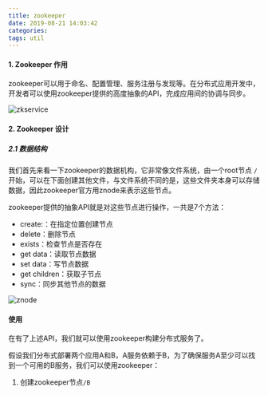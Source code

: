 ```yaml
---
title: zookeeper
date: 2019-08-21 14:03:42
categories:
tags: util
---
```




#### 1. Zookeeper 作用

zookeeper可以用于命名、配置管理、服务注册与发现等。在分布式应用开发中，开发者可以使用zookeeper提供的高度抽象的API，完成应用间的协调与同步。

![zkservice](https://gitee.com/loick/image-url/raw/master/images/zookeeper/zkservice.jpg)

#### 2. Zookeeper 设计

##### 2.1 数据结构

我们首先来看一下zookeeper的数据机构，它非常像文件系统，由一个root节点 `/` 开始，可以在下面创建其他文件，与文件系统不同的是，这些文件夹本身可以存储数据，因此zookeeper官方用znode来表示这些节点。

zookeeper提供的抽象API就是对这些节点进行操作，一共是7个方法：

- create:：在指定位置创建节点
- delete：删除节点
- exists：检查节点是否存在
- get data：读取节点数据
- set data：写节点数据
- get children：获取子节点
- sync：同步其他节点的数据

![znode](https://gitee.com/loick/image-url/raw/master/images/zookeeper/zknamespace.jpg)

#### 使用

在有了上述API，我们就可以使用zookeeper构建分布式服务了。

假设我们分布式部署两个应用A和B，A服务依赖于B，为了确保服务A至少可以找到一个可用的B服务，我们可以使用zookeeper：

1. 创建zookeeper节点`/B `


